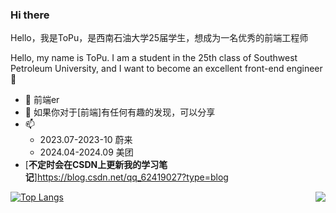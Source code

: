 
### **Hi there**  
Hello，我是ToPu，是西南石油大学25届学生，想成为一名优秀的前端工程师

Hello, my name is ToPu. I am a student in the 25th class of Southwest Petroleum University, and I want to become an excellent front-end engineer🌟

- 🌱 前端er
- 💬 如果你对于[前端]有任何有趣的发现，可以分享
- 📫
  - 2023.07-2023-10 蔚来
  - 2024.04-2024.09 美团 
- [**不定时会在CSDN上更新我的学习笔记**]https://blog.csdn.net/qq_62419027?type=blog
<img align="right" src="https://github-readme-stats.vercel.app/api?username=topulikeweb&show_icons=true&theme=radical&count_private&show_icons">

[![Top Langs](https://github-readme-stats.vercel.app/api/top-langs/?username=topulikeweb)](https://github.com/topulikeweb/github-readme-stats)


